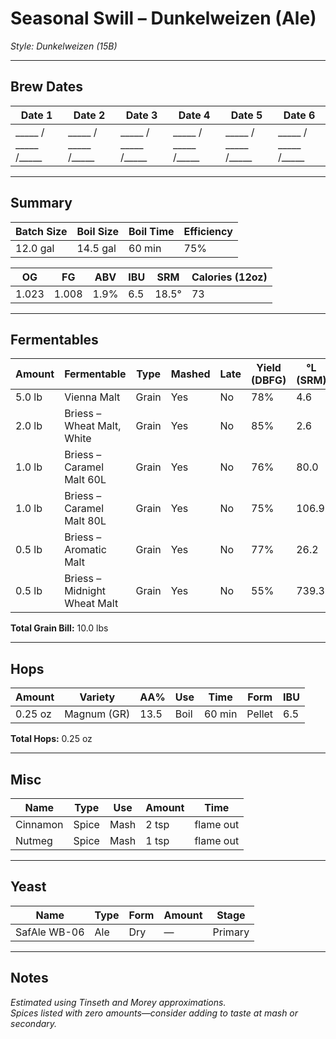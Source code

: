 # Seasonal Swill – Dunkelweizen (Ale)
*Style: Dunkelweizen (15B)*  

---

## Brew Dates
| Date 1 | Date 2 | Date 3 | Date 4 | Date 5 | Date 6 |
|--------|--------|--------|--------|--------|--------|
| _____ / _____ /_____ | _____ / _____ /_____ | _____ / _____ /_____ | _____ / _____ /_____ | _____ / _____ /_____ | _____ / _____ /_____ |  

---

## Summary
| Batch Size | Boil Size | Boil Time | Efficiency |
|-------------|------------|------------|-------------|
| 12.0 gal    | 14.5 gal   | 60 min     | 75%         |

| OG     | FG     | ABV  | IBU | SRM  | Calories (12oz) |
|--------|--------|------|------|------|-----------------|
| 1.023  | 1.008  | 1.9% | 6.5  | 18.5° | 73              |

---

## Fermentables
| Amount  | Fermentable                | Type  | Mashed | Late | Yield (DBFG) | °L (SRM) |
|----------|----------------------------|-------|--------|------|---------------|-----------|
| 5.0 lb   | Vienna Malt                | Grain | Yes    | No   | 78%           | 4.6       |
| 2.0 lb   | Briess – Wheat Malt, White | Grain | Yes    | No   | 85%           | 2.6       |
| 1.0 lb   | Briess – Caramel Malt 60L  | Grain | Yes    | No   | 76%           | 80.0      |
| 1.0 lb   | Briess – Caramel Malt 80L  | Grain | Yes    | No   | 75%           | 106.9     |
| 0.5 lb   | Briess – Aromatic Malt     | Grain | Yes    | No   | 77%           | 26.2      |
| 0.5 lb   | Briess – Midnight Wheat Malt | Grain | Yes | No   | 55%           | 739.3     |

**Total Grain Bill:** 10.0 lbs  

---

## Hops
| Amount | Variety     | AA%  | Use       | Time     | Form   | IBU |
|---------|-------------|------|-----------|----------|--------|-----|
| 0.25 oz | Magnum (GR) | 13.5 | Boil      | 60 min   | Pellet | 6.5 |

**Total Hops:** 0.25 oz  

---

## Misc
| Name     | Type  | Use  | Amount | Time  |
|-----------|-------|------|--------|-------|
| Cinnamon | Spice | Mash | 2 tsp  | flame out |
| Nutmeg   | Spice | Mash | 1 tsp  | flame out |

---

## Yeast
| Name          | Type | Form | Amount | Stage   |
|----------------|------|------|--------|----------|
| SafAle WB-06   | Ale  | Dry  | —      | Primary  |

---

## Notes
*Estimated using Tinseth and Morey approximations.*  
*Spices listed with zero amounts—consider adding to taste at mash or secondary.*
